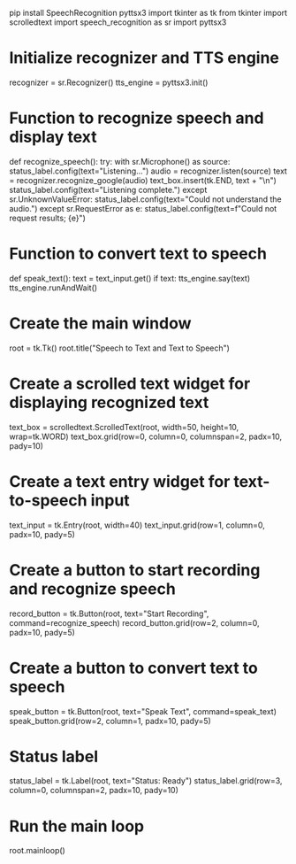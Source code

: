 pip install SpeechRecognition pyttsx3
import tkinter as tk
from tkinter import scrolledtext
import speech_recognition as sr
import pyttsx3

# Initialize recognizer and TTS engine
recognizer = sr.Recognizer()
tts_engine = pyttsx3.init()

# Function to recognize speech and display text
def recognize_speech():
    try:
        with sr.Microphone() as source:
            status_label.config(text="Listening...")
            audio = recognizer.listen(source)
            text = recognizer.recognize_google(audio)
            text_box.insert(tk.END, text + "\n")
            status_label.config(text="Listening complete.")
    except sr.UnknownValueError:
        status_label.config(text="Could not understand the audio.")
    except sr.RequestError as e:
        status_label.config(text=f"Could not request results; {e}")

# Function to convert text to speech
def speak_text():
    text = text_input.get()
    if text:
        tts_engine.say(text)
        tts_engine.runAndWait()

# Create the main window
root = tk.Tk()
root.title("Speech to Text and Text to Speech")

# Create a scrolled text widget for displaying recognized text
text_box = scrolledtext.ScrolledText(root, width=50, height=10, wrap=tk.WORD)
text_box.grid(row=0, column=0, columnspan=2, padx=10, pady=10)

# Create a text entry widget for text-to-speech input
text_input = tk.Entry(root, width=40)
text_input.grid(row=1, column=0, padx=10, pady=5)

# Create a button to start recording and recognize speech
record_button = tk.Button(root, text="Start Recording", command=recognize_speech)
record_button.grid(row=2, column=0, padx=10, pady=5)

# Create a button to convert text to speech
speak_button = tk.Button(root, text="Speak Text", command=speak_text)
speak_button.grid(row=2, column=1, padx=10, pady=5)

# Status label
status_label = tk.Label(root, text="Status: Ready")
status_label.grid(row=3, column=0, columnspan=2, padx=10, pady=10)

# Run the main loop
root.mainloop()
